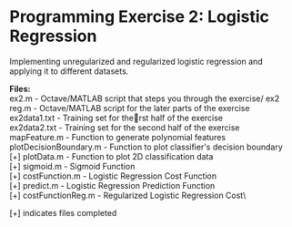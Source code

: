 # Programming Exercise 2: Logistic Regression

Implementing unregularized and regularized logistic regression and applying it to different datasets.

**Files:**\
ex2.m - Octave/MATLAB script that steps you through the exercise/
ex2 reg.m - Octave/MATLAB script for the later parts of the exercise\
ex2data1.txt - Training set for therst half of the exercise\
ex2data2.txt - Training set for the second half of the exercise\
mapFeature.m - Function to generate polynomial features\
plotDecisionBoundary.m - Function to plot classifier's decision boundary\
[+] plotData.m - Function to plot 2D classification data\
[+] sigmoid.m - Sigmoid Function\
[+] costFunction.m - Logistic Regression Cost Function\
[+] predict.m - Logistic Regression Prediction Function\
[+] costFunctionReg.m - Regularized Logistic Regression Cost\

[+] indicates files completed

